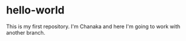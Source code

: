 # hello-world
This is my first repository. I'm Chanaka and here I'm going to work with another branch.
